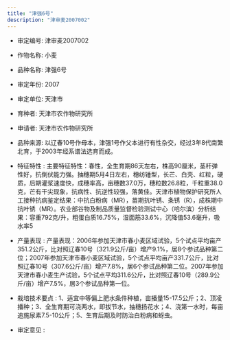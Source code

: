 ```yaml
---
title: "津强6号"
description: "津审麦2007002"
---
```

* 审定编号:  津审麦2007002

*  作物名称:  小麦

*  品种名称:  津强6号

*  审定年份:  2007

*  审定单位:  天津市

* 育种者:  天津市农作物研究所

*  申请者:  天津市农作物研究所

*  品种来源:  以辽春10号作母本，津强1号作父本进行有性杂交，经过3年8代南繁北育，于2003年经系谱法选育而成。

*  特征特性 : 
主要特征特性：春性，全生育期86天左右，株高90厘米，茎秆弹性好，抗倒伏能力强。抽穗期5月4日左右，穗纺锤型，长芒、白壳、红粒，硬质，后期灌浆速度快，成穗率高，亩穗数37.0万，穗粒数26.8粒，千粒重38.0克，芒有干尖现象，抗病性、抗逆性较强，落黄佳。天津市植物保护研究所人工接种抗病鉴定结果：中抗白粉病（MR），苗期抗叶锈、条锈（R），成株期中抗叶锈（MR）。农业部谷物及制品质量监督检验测试中心（哈尔滨）分析结果：容重792克/升，粗蛋白质16.75%，湿面筋33.6%，沉降值53.6毫升，吸水率5
 
*  产量表现 : 
产量表现：2006年参加天津市春小麦区域试验，5个试点平均亩产351.2公斤，比对照辽春10号（321.9公斤/亩）增产9.1%，居8个参试品种第二位；2007年参加天津市春小麦区域试验，5个试点平均亩产331.7公斤，比对照辽春10号（307.6公斤/亩）增产7.8%，居6个参试品种第二位。2007年参加天津市春小麦生产试验，5个试点平均311.6公斤，比对照辽春10号（289.9公斤/亩）增产7.5%，居3个参试品种第一位。

*  栽培技术要点 : 
1、适宜中等偏上肥水条件种植，亩播量15-17.5公斤；2、顶凌播种；3、全生育期可浇两水，即拔节水，抽穗扬花水；4、浇第一水时，每亩追施尿素7.5-10公斤；5、生育后期及时防治白粉病和蚜虫。

*  审定意见 : 

